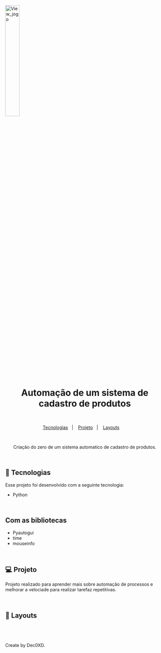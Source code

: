 <img alt="View_jogo" src="sprites/Speed_Runner.png" width="30%" align="center">

<h1 align="center"> Automação de um sistema de cadastro de produtos </h1>

<br>

<p align="center">
  <a href="#-tecnologias">Tecnologias</a>&nbsp;&nbsp;&nbsp;|&nbsp;&nbsp;&nbsp;  
  <a href="#-projeto">Projeto</a>&nbsp;&nbsp;&nbsp;|&nbsp;&nbsp;&nbsp;  
  <a href="#-Imagens">Layouts</a>&nbsp;&nbsp;&nbsp;&nbsp;&nbsp;&nbsp;
</p>

<br>

<p align="center">  
Criação do zero de um sistema automatico de cadastro de produtos.


</p>

<br>

## 🚀 Tecnologias

Esse projeto foi desenvolvido com a seguinte tecnologia:

- Python

<br>

##  Com as bibliotecas

- Pyautogui
- time
- mouseinfo

<br>

## 💻 Projeto

Projeto realizado para aprender mais sobre automação de processos e melhorar a velociade para realizar tarefaz repetitivas.

<br>

## 📸 Layouts


<br>

#

Create by Dec0XD.
